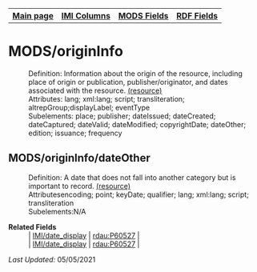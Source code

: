 <!DOCTYPE html>
<html>

<body>
<table style="width:100%">
  <tr>
    <th><a href="index.md">Main page</a></th>
	<th><a href="IMI.md">IMI Columns</a></th>
    <th><a href="MODS.md">MODS Fields</a></th>
    <th><a href="RDF.md">RDF Fields</a></th>
  </tr>
</table>



<h1>MODS/originInfo</h1>
<dl>
  <dd>Definition: Information about the origin of the resource, including place of origin or publication, publisher/originator, and dates associated with the resource. <a href="https://www.loc.gov/standards/mods/userguide/origininfo.html"> (resource)</a></dd>
  <dd>Attributes: lang; xml:lang; script; transliteration; altrepGroup;displayLabel; eventType</dd>
  <dd>Subelements:  place; publisher; dateIssued; dateCreated; dateCaptured; dateValid; dateModified; copyrightDate; dateOther; edition; issuance; frequency</dd>
</dl>

<h2>MODS/originInfo/dateOther</h2>
<dl>
  <dd>Definition: A date that does not fall into another category but is important to record. <a href="https://www.loc.gov/standards/mods/userguide/origininfo.html#dateother">(resource)</a></dd>
  <dd>Attributesencoding; point; keyDate; qualifier; lang; xml:lang; script; transliteration</dd>
  <dd>Subelements:N/A</dd>
</dl>

<dl>
	<dt><b>Related Fields</b></dt>
		<dd>| <a href="date.display.md">IMI/date_display</a> | <a href="rdf.rdau.p60527.md">rdau:P60527</a> | </dd>
		<dd>| <a href="date.display.md">IMI/date_display</a> | <a href="rdf.rdau.p60527.md">rdau:P60527</a> | </dd>
</dl>
<p><i>Last Updated: </i>05/05/2021</p>
</body>
</html>